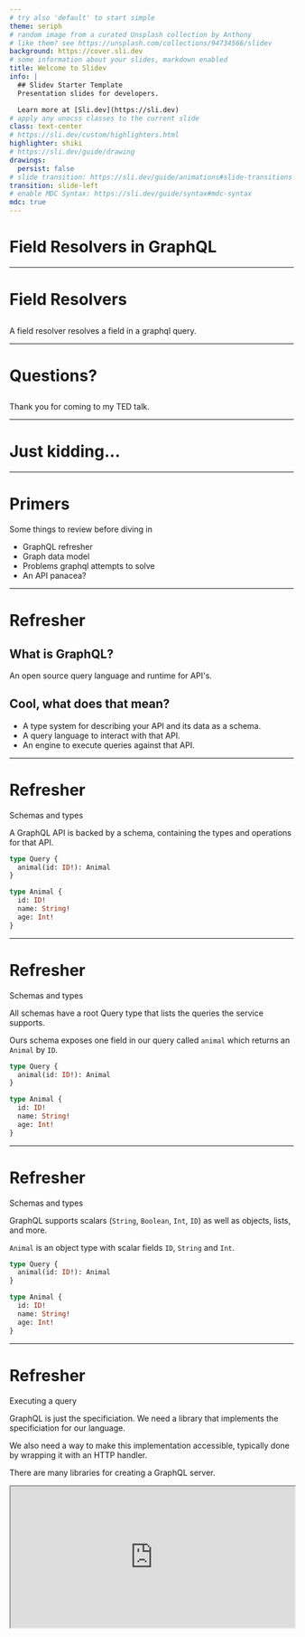 ```yaml
---
# try also 'default' to start simple
theme: seriph
# random image from a curated Unsplash collection by Anthony
# like them? see https://unsplash.com/collections/94734566/slidev
background: https://cover.sli.dev
# some information about your slides, markdown enabled
title: Welcome to Slidev
info: |
  ## Slidev Starter Template
  Presentation slides for developers.

  Learn more at [Sli.dev](https://sli.dev)
# apply any unocss classes to the current slide
class: text-center
# https://sli.dev/custom/highlighters.html
highlighter: shiki
# https://sli.dev/guide/drawing
drawings:
  persist: false
# slide transition: https://sli.dev/guide/animations#slide-transitions
transition: slide-left
# enable MDC Syntax: https://sli.dev/guide/syntax#mdc-syntax
mdc: true
---
```


# Field Resolvers in GraphQL

---

# Field Resolvers

<!-- An empty header formats the next line as standard slide text instead of a subheading -->

##

A field resolver resolves a field in a graphql query.

---

# Questions?

<!-- An empty header formats the next line as standard slide text instead of a subheading -->

##

Thank you for coming to my TED talk.

---

# Just kidding...

---

# Primers

Some things to review before diving in

- GraphQL refresher
- Graph data model
- Problems graphql attempts to solve
- An API panacea?

---

# Refresher

## What is GraphQL?

An open source query language and runtime for API's.

## Cool, what does that mean?

- A type system for describing your API and its data as a schema.
- A query language to interact with that API.
- An engine to execute queries against that API.

---

# Refresher

Schemas and types

A GraphQL API is backed by a schema, containing the types and operations for that API.

```graphql
type Query {
  animal(id: ID!): Animal
}

type Animal {
  id: ID!
  name: String!
  age: Int!
}
```

---

# Refresher

Schemas and types

All schemas have a root Query type that lists the queries the service supports.

Ours schema exposes one field in our query called `animal` which returns an `Animal` by `ID`.

```graphql {1-3|2}
type Query {
  animal(id: ID!): Animal
}

type Animal {
  id: ID!
  name: String!
  age: Int!
}
```

---

# Refresher

Schemas and types

GraphQL supports scalars (`String`, `Boolean`, `Int`, `ID`) as well as objects, lists, and more.

`Animal` is an object type with scalar fields `ID`, `String` and `Int`.

```graphql {5-9|6|7|8}
type Query {
  animal(id: ID!): Animal
}

type Animal {
  id: ID!
  name: String!
  age: Int!
}
```

---

# Refresher

Executing a query

GraphQL is just the specificiation. We need a library that implements the specificiation for our language.

We also need a way to make this implementation accessible, typically done by wrapping it with an HTTP handler.

There are many libraries for creating a GraphQL server.

<iframe src="https://graphql.org/code/#language-support" style="width: 100%; height: 250px;" />

---

# Refresher

Query

```graphql {|1|2,6,12,16|3-5,13-15}
query readAnimal {
  animal(id: "2ba43365-973a-41eb-87ff-b6033f332885") {
    id
    name
    age
  }
}

"""result
{
  "data": {
    "animal": {
      "id": "2ba43365-973a-41eb-87ff-b6033f332885",
      "name": "George",
      "age": 7
    }
  }
}
"""
```

---

# Refresher

Querying what we want

We can modify our query to return only the data we're interested in.

```graphql {|3,11}
query readAnimal {
  animal(id: "2ba43365-973a-41eb-87ff-b6033f332885") {
    name
  }
}

"""result
{
  "data": {
    "animal": {
      "name": "George"
    }
  }
}
"""
```

---

# Thinking in graphs

Our types can also express relationships (this is where the _Graph_ of GraphQL comes in)

```graphql {|,9,12-15}
type Query {
  animal(id: ID!): Animal
}

type Animal {
  id: ID!
  name: String!
  age: Int!
  owners: [Human!]
}

type Human {
  id: ID!
  name: String!
}
```

---

# Thinking in graphs

We can also query these relationships

```graphql {|,3-5,12-15}
query georgeOwners {
  animal(id: "2ba43365-973a-41eb-87ff-b6033f332885") {
    owners {
      name
    }
  }
}

""" result
{
  "data": {
    "owners": [
      {
        "name": "Jake"
      }
    ]
  }
}
"""
```

---

# What is GraphQL trying to solve?

- Allows us to model our types and their relationships as a graph
- Helps us fetch just the data we need
- Allows us to fetch this data from a single resource

---

# GraphQL, an API panacea?

> /ˌpanəˈsēə/
>
> _noun_
>
> **a solution or remedy for all difficulties or diseases.**

## Absolutely not

Engineering decision making involves tradeoffs, not perfect solutions.

GraphQL fits our domain well due to the hierarchical nature of our data. It allows us to build a flexible system that exposes data in an intuitive and performant way.

But this comes with additional verbosity, complexity, and challenges such as managing performance and keeping our schema backwards compatible.

With the right approaches we'll continue to build highly flexible systems.

---

# Recap

It's fields all the way down...

- Our schema has a query type
- This query type has fields for the various queries we support
- Those queries can return scalar values (strings, numbers, etc) or complex values like objects
- The objects we return have their own sets of fields, these can also be scalar values or complex types

And something new...

- Fields can be backed by a resolver
- This changes the behavior of the query
- That resolver is only executed if that field is requested

---

# Revisiting an earlier example

Our pet friends API

We have the following GraphQL schema

Our `Animal` type has an `owners` field which is a list of `Human` type.

```graphql {|9,12-15}
type Query {
  animal(id: ID!): Animal
}

type Animal {
  id: ID!
  name: String!
  age: Int!
  owners: [Human!]
}

type Human {
  id: ID!
  name: String!
}
```

---

# Example 1

We'll write some psuedo code to give the general idea

First, the simplest version of our query. It resolves the entire `Animal` in one call.

We query the database and use a sql join to retrieve the related owner data.

```typescript
const resolvers = {
  Query: {
    async animal({ params, db }): Promise<Animal> {
      const animal = await db.queryRow(
        `SELECT * FROM animals a
         INNER JOIN owners o ON o.animal_id = a.id
         WHERE a.id = $1`,
        params["id"]
      );
      return animal;
    },
  },
};
```

---

# Example 1

## Pros

- Simple
- Quick to implement
- For small models and relations (especially 1:1), performance should be fine
- This approach can work great initially or on smaller projects

## Cons

- May end up with additional relationships to fetch, leading to a larger and larger resolver
  - E.g., `Human` may have a `Contact` field, with data living in SalesForce (🤮)
  - Now we need to implement a SalesForce client just to continue fetching `Animal` data
- Query performance may suffer from loading more relations
- Still over fetching
  - Even if we aren't interested in `owners` data, the `animal` resolver is still fetching it

---

# Example 2

##

Now, we'll create a resolver for the `owners` field on the `Animal` type.

```typescript
const resolvers = {
  Query: {
    async animal({ params, db }): Promise<Animal> {
      const animal = await db.queryRow(
        `SELECT * FROM animals WHERE id = $1`,
        params["id"]
      );
      return animal;
    },
  },
  Animal: {
    async owners({ parent, db }): Promise<Owner[]> {
      const owners = await db.query(
        `SELECT * FROM owners WHERE animal_id = $1`,
        parent["id"]
      );
      return owners;
    },
  },
};
```

---

# Example 2

## Pros

- Simpler resolver, fetches only the data needed to satisfy the scalar fields of an `Animal`
- Allows us to completely omit a DB query if we don't need `owners` data

## Cons

- Slightly more complex, requires a secondary resolver function
- Brings us to the GraphQL n + 1 query problem
